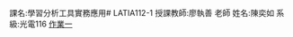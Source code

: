 課名:學習分析工具實務應用# LATIA112-1
授課教師:廖執善 老師
姓名:陳奕如
系級:光電116
[作業一](https://github.com/ijuc/LATIA112-1/blob/main/hw.py)
